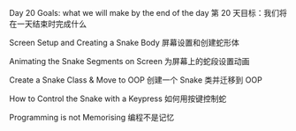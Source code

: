 Day 20 Goals: what we will make by the end of the day
第 20 天目标：我们将在一天结束时完成什么

Screen Setup and Creating a Snake Body
屏幕设置和创建蛇形体

Animating the Snake Segments on Screen
为屏幕上的蛇段设置动画

Create a Snake Class & Move to OOP
创建一个 Snake 类并迁移到 OOP

How to Control the Snake with a Keypress
如何用按键控制蛇

Programming is not Memorising
编程不是记忆
